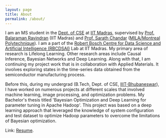 ```yaml
---
layout: page
title: About
permalink: /about/
---
```

I am an MS student in the [Dept. of CSE](https://www.cse.iitm.ac.in) at [IIT Madras](https://www.iitm.ac.in), supervised by [Prof. Balaraman Ravindran](http://www.cse.iitm.ac.in/~ravi/) (IIT Madras) and [Prof. Sarath Chandar](http://sarathchandar.in) ([MILA/Montreal Polytechnique](https://mila.quebec/en/)). I am a part of the [Robert Bosch Centre for Data Science and Artificial Intelligence (RBCDSAI)](https://rbcdsai.iitm.ac.in) Lab at IIT Madras. My primary area of research is Lifelong Learning. Other research areas include Causal Inference, Bayesian Networks and Deep Learning. Along with that, I am continuing my project work that is in collaboration with Applied Materials. It involves exploring states in the time-series data obtained from the semiconductor manufacturing process. 

Before this, during my undergrad (B.Tech, Dept. of CSE, [IIIT-Bhubaneswar](https://www.iiit-bh.ac.in)), I have worked on numerous projects at different scales that involved machine learning, image processing, and optimization problems. My Bachelor's thesis titled 'Bayesian Optimization and Deep Learning for parameter tuning in Apache Hadoop'. This project was based on a deep learning approach that leveraged the knowledge of system configuration and test dataset to optimize Hadoop parameters to overcome the limitations of Bayesian optimization. 

Link: [Resume](https://drive.google.com/file/d/1ACn7-bC97EFCd11ERkVJ5p2Eiiu9yLjE/view?usp=sharing).
